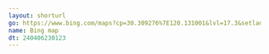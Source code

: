 ```yaml
---
layout: shorturl
go: https://www.bing.com/maps?cp=30.309276%7E120.131001&lvl=17.3&setlang=zh-Hant
name: Bing map
dt: 240406230123
---
```

